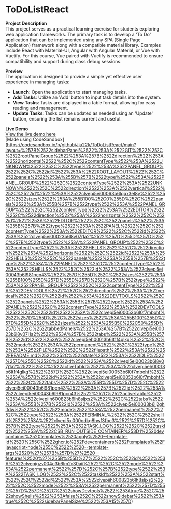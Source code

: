 # ToDoListReact

**Project Description**  
This project serves as a practical learning exercise for students exploring web application frameworks. The primary task is to develop a 'To Do' application that can be implemented using any SPA (Single Page Application) framework along with a compatible material library. Examples include React with Material-UI, Angular with Angular Material, or Vue with Vuetify. For this course, Vue paired with Vuetify is recommended to ensure compatibility and support during class debug sessions.

**Preview**  
The application is designed to provide a simple yet effective user experience in managing tasks:
- **Launch**: Open the application to start managing tasks.
- **Add Tasks**: Utilize an 'Add' button to input task details into the system.
- **View Tasks**: Tasks are displayed in a table format, allowing for easy reading and management.
- **Update Tasks**: Tasks can be updated as needed using an 'Update' button, ensuring the list remains current and useful.

**Live Demo**  
[View the live demo here](https://vercel.com/jiana-kambos-projects/to-do-list-react/HHrzoauPCRhwScrDMkcu9DomJdiz)
<br>
[Made using CodeSandbox] (https://codesandbox.io/p/github/Jia22k/ToDoListReact/main?layout=%257B%2522sidebarPanel%2522%253A%2522GIT%2522%252C%2522rootPanelGroup%2522%253A%257B%2522direction%2522%253A%2522horizontal%2522%252C%2522contentType%2522%253A%2522UNKNOWN%2522%252C%2522type%2522%253A%2522PANEL_GROUP%2522%252C%2522id%2522%253A%2522ROOT_LAYOUT%2522%252C%2522panels%2522%253A%255B%257B%2522type%2522%253A%2522PANEL_GROUP%2522%252C%2522contentType%2522%253A%2522UNKNOWN%2522%252C%2522direction%2522%253A%2522vertical%2522%252C%2522id%2522%253A%2522clvepi5ei00063b6lqqx3el8y%2522%252C%2522sizes%2522%253A%255B100%252C0%255D%252C%2522panels%2522%253A%255B%257B%2522type%2522%253A%2522PANEL_GROUP%2522%252C%2522contentType%2522%253A%2522EDITOR%2522%252C%2522direction%2522%253A%2522horizontal%2522%252C%2522id%2522%253A%2522EDITOR%2522%252C%2522panels%2522%253A%255B%257B%2522type%2522%253A%2522PANEL%2522%252C%2522contentType%2522%253A%2522EDITOR%2522%252C%2522id%2522%253A%2522clvepi5ei00023b6l8y07j1a2%2522%257D%255D%257D%252C%257B%2522type%2522%253A%2522PANEL_GROUP%2522%252C%2522contentType%2522%253A%2522SHELLS%2522%252C%2522direction%2522%253A%2522horizontal%2522%252C%2522id%2522%253A%2522SHELLS%2522%252C%2522panels%2522%253A%255B%257B%2522type%2522%253A%2522PANEL%2522%252C%2522contentType%2522%253A%2522SHELLS%2522%252C%2522id%2522%253A%2522clvepi5ei00043b6l981pcn43%2522%257D%255D%252C%2522sizes%2522%253A%255B100%255D%257D%255D%257D%252C%257B%2522type%2522%253A%2522PANEL_GROUP%2522%252C%2522contentType%2522%253A%2522DEVTOOLS%2522%252C%2522direction%2522%253A%2522vertical%2522%252C%2522id%2522%253A%2522DEVTOOLS%2522%252C%2522panels%2522%253A%255B%257B%2522type%2522%253A%2522PANEL%2522%252C%2522contentType%2522%253A%2522DEVTOOLS%2522%252C%2522id%2522%253A%2522clvepi5ei00053b6l0f7mbohf%2522%257D%255D%252C%2522sizes%2522%253A%255B100%255D%257D%255D%252C%2522sizes%2522%253A%255B50%252C50%255D%257D%252C%2522tabbedPanels%2522%253A%257B%2522clvepi5ei00023b6l8y07j1a2%2522%253A%257B%2522tabs%2522%253A%255B%257B%2522id%2522%253A%2522clvepi5eh00013b6lt1f4glkg%2522%252C%2522mode%2522%253A%2522permanent%2522%252C%2522type%2522%253A%2522FILE%2522%252C%2522filepath%2522%253A%2522%252FREADME.md%2522%252C%2522state%2522%253A%2522IDLE%2522%257D%255D%252C%2522id%2522%253A%2522clvepi5ei00023b6l8y07j1a2%2522%252C%2522activeTabId%2522%253A%2522clvepi5eh00013b6lt1f4glkg%2522%257D%252C%2522clvepi5ei00053b6l0f7mbohf%2522%253A%257B%2522id%2522%253A%2522clvepi5ei00053b6l0f7mbohf%2522%252C%2522tabs%2522%253A%255B%255D%257D%252C%2522clvepi5ei00043b6l981pcn43%2522%253A%257B%2522id%2522%253A%2522clvepi5ei00043b6l981pcn43%2522%252C%2522activeTabId%2522%253A%2522clvepiih600823b6lh8sljxs2%2522%252C%2522tabs%2522%253A%255B%257B%2522id%2522%253A%2522clvepi5ei00033b6lj2ghlfdw%2522%252C%2522mode%2522%253A%2522permanent%2522%252C%2522type%2522%253A%2522TERMINAL%2522%252C%2522shellId%2522%253A%2522clvepi5xi000odkg8hwf3fbc3%2522%257D%252C%257B%2522type%2522%253A%2522TASK_LOG%2522%252C%2522taskId%2522%253A%2522CSB_RUN_OUTSIDE_CONTAINER%253D1%2520devcontainer%2520templates%2520apply%2520--template-id%2520%255C%2522ghcr.io%252Fdevcontainers%252Ftemplates%252Fjavascript-node%255C%2522%2520--template-args%2520%27%257B%257D%27%2520--features%2520%27%255B%255D%27%2522%252C%2522id%2522%253A%2522clvepigzv004c3b6lm2c30aii%2522%252C%2522mode%2522%253A%2522permanent%2522%257D%252C%257B%2522type%2522%253A%2522TASK_LOG%2522%252C%2522taskId%2522%253A%2522start%2522%252C%2522id%2522%253A%2522clvepiih600823b6lh8sljxs2%2522%252C%2522mode%2522%253A%2522permanent%2522%257D%255D%257D%257D%252C%2522showDevtools%2522%253Atrue%252C%2522showShells%2522%253Afalse%252C%2522showSidebar%2522%253Atrue%252C%2522sidebarPanelSize%2522%253A15%257D)



